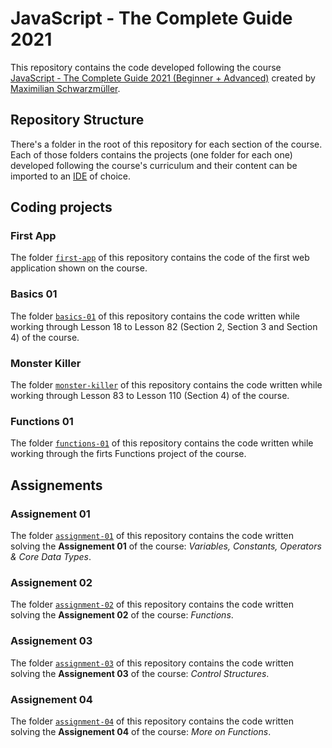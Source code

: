 # JavaScript - The Complete Guide 2021

This repository contains the code developed following the course [JavaScript - The Complete Guide 2021 (Beginner + Advanced)](https://www.udemy.com/share/1029RkBEAdeVdV/) created by [Maximilian Schwarzmüller](https://twitter.com/maxedapps).

## Repository Structure

There's a folder in the root of this repository for each section of the course. Each of those folders contains the projects (one folder for each one) developed following the course's curriculum and their content can be imported to an [IDE](https://en.wikipedia.org/wiki/Integrated_development_environment) of choice.

## Coding projects

### First App

The folder [`first-app`](./first-app) of this repository contains the code of the first web application shown on the course.

### Basics 01

The folder [`basics-01`](./basics-01) of this repository contains the code written while working through Lesson 18 to Lesson 82 (Section 2, Section 3 and Section 4) of the course.

### Monster Killer

The folder [`monster-killer`](./monster-killer) of this repository contains the code written while working through Lesson 83 to Lesson 110 (Section 4) of the course.

### Functions 01

The folder [`functions-01`](./functions-01) of this repository contains the code written while working through the firts Functions project of the course.

## Assignements

### Assignement 01

The folder [`assignment-01`](./assignment-01) of this repository contains the code written solving the **Assignement 01** of the course: *Variables, Constants, Operators & Core Data Types*.

### Assignement 02

The folder [`assignment-02`](./assignment-02) of this repository contains the code written solving the **Assignement 02** of the course: *Functions*.

### Assignement 03

The folder [`assignment-03`](./assignment-03) of this repository contains the code written solving the **Assignement 03** of the course: *Control Structures*.

### Assignement 04

The folder [`assignment-04`](./assignment-04) of this repository contains the code written solving the **Assignement 04** of the course: *More on Functions*.
